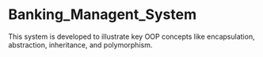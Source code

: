 # Banking_Managent_System
This system is developed to illustrate key OOP concepts like encapsulation, abstraction, inheritance, and polymorphism.
